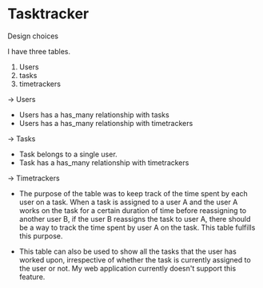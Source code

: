 # Tasktracker

Design choices

I have three tables.

1. Users
2. tasks
3. timetrackers

-> Users
* Users has a has_many relationship with tasks
* Users has a has_many relationship with timetrackers

-> Tasks
* Task belongs to a single user.
* Task has a has_many relationship with timetrackers

-> Timetrackers

* The purpose of the table was to keep track of the time spent by each user
  on a task. When a task is assigned to a user A and the user A works on the
  task for a certain duration of time before reassigning to another user B, if the
  user B reassigns the task to user A, there should be a way to track the time
  spent by user A on the task. This table fulfills this purpose.

* This table can also be used to show all the tasks that the user has worked upon,
  irrespective of whether the task is currently assigned to the user or not. My web
  application currently doesn't support this feature.
  

